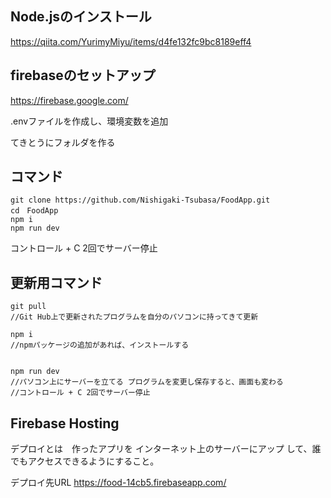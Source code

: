 ## Node.jsのインストール
https://qiita.com/YurimyMiyu/items/d4fe132fc9bc8189eff4

## firebaseのセットアップ
https://firebase.google.com/

.envファイルを作成し、環境変数を追加


てきとうにフォルダを作る

## コマンド
```
git clone https://github.com/Nishigaki-Tsubasa/FoodApp.git
cd　FoodApp
npm i
npm run dev
```
コントロール + C 2回でサーバー停止

## 更新用コマンド
```
git pull
//Git Hub上で更新されたプログラムを自分のパソコンに持ってきて更新

npm i
//npmパッケージの追加があれば、インストールする


npm run dev
//パソコン上にサーバーを立てる プログラムを変更し保存すると、画面も変わる
//コントロール + C 2回でサーバー停止
```


## Firebase Hosting
デプロイとは　作ったアプリを インターネット上のサーバーにアップ して、誰でもアクセスできるようにすること。

デプロイ先URL
https://food-14cb5.firebaseapp.com/
